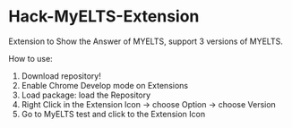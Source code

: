 # Hack-MyELTS-Extension

Extension to Show the Answer of MYELTS, support 3 versions of MYELTS.

How to use:
1. Download repository!
2. Enable Chrome Develop mode on Extensions
3. Load package: load the Repository
4. Right Click in the Extension Icon -> choose Option -> choose Version
5. Go to MyELTS test and click to the Extension Icon
